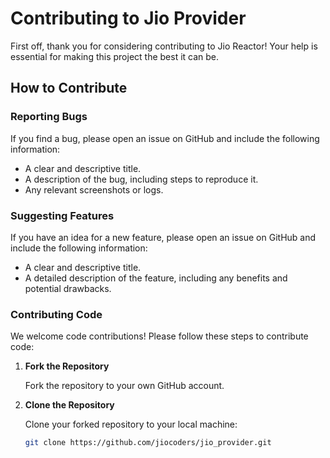 # Contributing to Jio Provider

First off, thank you for considering contributing to Jio Reactor! Your help is essential for making this project the best it can be.

## How to Contribute

### Reporting Bugs

If you find a bug, please open an issue on GitHub and include the following information:
- A clear and descriptive title.
- A description of the bug, including steps to reproduce it.
- Any relevant screenshots or logs.

### Suggesting Features

If you have an idea for a new feature, please open an issue on GitHub and include the following information:
- A clear and descriptive title.
- A detailed description of the feature, including any benefits and potential drawbacks.

### Contributing Code

We welcome code contributions! Please follow these steps to contribute code:

1. **Fork the Repository**

   Fork the repository to your own GitHub account.

2. **Clone the Repository**

   Clone your forked repository to your local machine:
   ```sh
   git clone https://github.com/jiocoders/jio_provider.git

